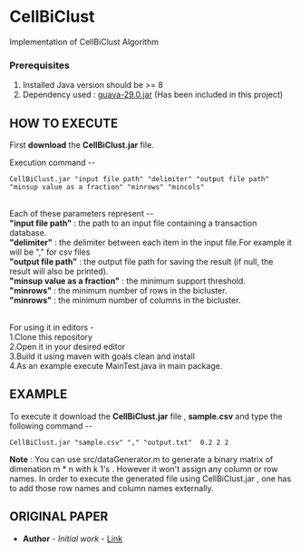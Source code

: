 # CellBiClust
Implementation of CellBiClust Algorithm

### Prerequisites

1. Installed Java version should be >= 8
2. Dependency used : [guava-29.0.jar](https://mvnrepository.com/artifact/com.google.guava/guava/29.0-jre) (Has been included in this project)

## HOW TO EXECUTE

First <b>download</b> the <b>CellBiClust.jar</b> file.

Execution command --
```
CellBiClust.jar "input file path" "delimiter" "output file path" "minsup value as a fraction" "minrows" "mincols"
```
<br>
Each of these parameters represent -- <br>
<b>"input file path"</b>            : the path to an input file containing a transaction database.<br>
<b>"delimiter"</b>                  : the delimiter between each item in the input file.For example it will be "," for csv files<br>
<b>"output file path"</b>           : the output file path for saving the result (if null, the result will also be printed).<br>
<b>"minsup value as a fraction"</b> : the minimum support threshold.<br>
<b>"minrows"</b> : the minimum number of rows in the bicluster.<br>
<b>"minrows"</b> : the minimum number of columns in the bicluster.<br>
 <br>

For using it in editors -<br>
1.Clone this repository <br>
2.Open it in your desired editor<br>
3.Build it using maven with goals clean and install<br>
4.As an example execute MainTest.java in main package.<br>

## EXAMPLE
To execute it download the <b>CellBiClust.jar</b> file , <b>sample.csv</b> and type the following command --<br>
```  
CellBiClust.jar "sample.csv" "," "output.txt"  0.2 2 2
```

<b>Note</b> : You can use src/dataGenerator.m to generate a binary matrix of dimenation m * n with k 1's . However it won't assign any column or row names. In order to execute the generated file using CellBiClust.jar , one has to add those row names and column names externally. 
## ORIGINAL PAPER
* **Author** - *Initial work* - [Link](link)

